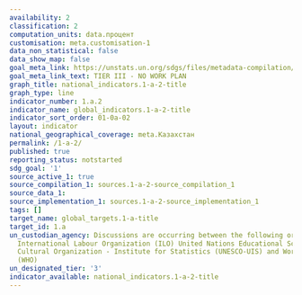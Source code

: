 ```yaml
---
availability: 2
classification: 2
computation_units: data.процент
customisation: meta.customisation-1
data_non_statistical: false
data_show_map: false
goal_meta_link: https://unstats.un.org/sdgs/files/metadata-compilation/Metadata-Goal-1.pdf
goal_meta_link_text: TIER III - NO WORK PLAN
graph_title: national_indicators.1-a-2-title
graph_type: line
indicator_number: 1.a.2
indicator_name: global_indicators.1-a-2-title
indicator_sort_order: 01-0a-02
layout: indicator
national_geographical_coverage: meta.Казахстан
permalink: /1-a-2/
published: true
reporting_status: notstarted
sdg_goal: '1'
source_active_1: true
source_compilation_1: sources.1-a-2-source_compilation_1
source_data_1:
source_implementation_1: sources.1-a-2-source_implementation_1
tags: []
target_name: global_targets.1-a-title
target_id: 1.a
un_custodian_agency: Discussions are occurring between the following organisations
  International Labour Organization (ILO) United Nations Educational Scientific and
  Cultural Organization - Institute for Statistics (UNESCO-UIS) and World Health Organization
  (WHO)
un_designated_tier: '3'
indicator_available: national_indicators.1-a-2-title
---
```

